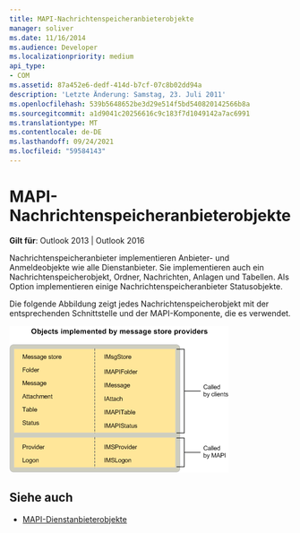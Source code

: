 ```yaml
---
title: MAPI-Nachrichtenspeicheranbieterobjekte
manager: soliver
ms.date: 11/16/2014
ms.audience: Developer
ms.localizationpriority: medium
api_type:
- COM
ms.assetid: 87a452e6-dedf-414d-b7cf-07c8b02dd94a
description: 'Letzte Änderung: Samstag, 23. Juli 2011'
ms.openlocfilehash: 539b5648652be3d29e514f5bd540820142566b8a
ms.sourcegitcommit: a1d9041c20256616c9c183f7d1049142a7ac6991
ms.translationtype: MT
ms.contentlocale: de-DE
ms.lasthandoff: 09/24/2021
ms.locfileid: "59584143"
---
```

# <a name="mapi-message-store-provider-objects"></a>MAPI-Nachrichtenspeicheranbieterobjekte
  
**Gilt für**: Outlook 2013 | Outlook 2016 
  
Nachrichtenspeicheranbieter implementieren Anbieter- und Anmeldeobjekte wie alle Dienstanbieter. Sie implementieren auch ein Nachrichtenspeicherobjekt, Ordner, Nachrichten, Anlagen und Tabellen. Als Option implementieren einige Nachrichtenspeicheranbieter Statusobjekte.
  
Die folgende Abbildung zeigt jedes Nachrichtenspeicherobjekt mit der entsprechenden Schnittstelle und der MAPI-Komponente, die es verwendet.
  
![Von Nachrichtenspeicheranbietern implementierte Objekte](media/amapi_63.gif "Von Nachrichtenspeicheranbietern implementierte Objekte")
  
## <a name="see-also"></a>Siehe auch

- [MAPI-Dienstanbieterobjekte](mapi-service-provider-objects.md)

